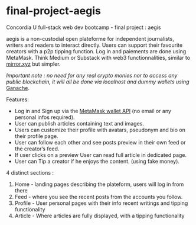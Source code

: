 # final-project-aegis
Concordia U full-stack web dev bootcamp - final project : aegis

aegis is a non-custodial open plateforme for independent journalists, writers and readers to interact directly. Users can support their favourite creators with a p2p tipping function. Log in and paiements are done using MetaMask. 
Think Medium or Substack with web3 functionnalities, similar to [mirror.xyz](http://mirror.xyz) but simpler.

*Important note : no need for any real crypto monies nor to access any public blockchain, it will all be done via localhost and dummy wallets using* [Ganache](https://trufflesuite.com/docs/ganache/).

Features: 

- Log in and Sign up via the [MetaMask wallet API](https://docs.metamask.io/guide/ethereum-provider.html#table-of-contents) (no email or any personal infos required).
- User can publish articles containing text and images.
- Users can customize their profile with avatars, pseudonym and bio on their profile page.
- User can follow each other and see posts preview in their own feed or the creator’s feed.
- If user clicks on a preview User can read full article in dedicated page.
- User can Tip a creator if he enjoys the content. (using fake money).

4 distinct sections :

1. Home - landing pages describing the plateform, users will log in from there
2. Feed - where you see the recent posts from the accounts you follow.
3. Profile - User personal pages with their info recent writings and tipping functionality
4. Article - Where articles are fully displayed, with a tipping functionality
